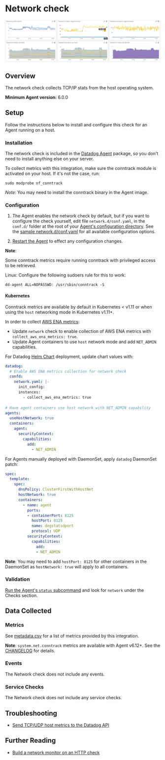 # Network check

![Network Dashboard][1]

## Overview

The network check collects TCP/IP stats from the host operating system.

**Minimum Agent version:** 6.0.0

## Setup

Follow the instructions below to install and configure this check for an Agent running on a host.

### Installation

The network check is included in the [Datadog Agent][2] package, so you don't need to install anything else on your server.

To collect metrics with this integration, make sure the conntrack module is activated on your host. If it's not the case, run:

```shell
sudo modprobe nf_conntrack
```

*Note*: You may need to install the conntrack binary in the Agent image.

### Configuration

1. The Agent enables the network check by default, but if you want to configure the check yourself, edit file `network.d/conf.yaml`, in the `conf.d/` folder at the root of your [Agent's configuration directory][3]. See the [sample network.d/conf.yaml][4] for all available configuration options.

2. [Restart the Agent][5] to effect any configuration changes.

**Note**:

Some conntrack metrics require running conntrack with privileged access to be retrieved.

Linux: Configure the following sudoers rule for this to work:

```shell
dd-agent ALL=NOPASSWD: /usr/sbin/conntrack -S
```

#### Kubernetes  

Conntrack metrics are available by default in Kubernetes < v1.11 or when using the `host` networking mode in Kubernetes v1.11+.  

In order to collect [AWS ENA metrics][12]:

- Update `network` check to enable collection of AWS ENA metrics with `collect_aws_ena_metrics: true`.
- Update Agent containers to use `host` network mode and add `NET_ADMIN` capabilities. 

For Datadog [Helm Chart][11] deployment, update chart values with:

```yaml
datadog:
  # Enable AWS ENA metrics collection for network check
  confd:
    network.yaml: |-
      init_config:
      instances:
        - collect_aws_ena_metrics: true

# Have agent containers use host network with NET_ADMIN capability
agents:
  useHostNetwork: true
  containers:
    agent:
      securityContext:
        capabilities:
          add:
            - NET_ADMIN

```

For Agents manually deployed with DaemonSet, apply `datadog` DaemonSet patch:

```yaml
spec:
  template:
    spec:
      dnsPolicy: ClusterFirstWithHostNet
      hostNetwork: true
      containers:
        - name: agent
          ports:
          - containerPort: 8125
            hostPort: 8125
            name: dogstatsdport
            protocol: UDP
          securityContext:
            capabilities:
              add:
              - NET_ADMIN
```

**Note**: You may need to add `hostPort: 8125` for other containers in the DaemonSet as `hostNetwork: true` will apply to all containers.

### Validation

[Run the Agent's `status` subcommand][6] and look for `network` under the Checks section.

## Data Collected

### Metrics

See [metadata.csv][7] for a list of metrics provided by this integration.

**Note**: `system.net.conntrack` metrics are available with Agent v6.12+. See the [CHANGELOG][8] for details.

### Events

The Network check does not include any events.

### Service Checks

The Network check does not include any service checks.

## Troubleshooting

- [Send TCP/UDP host metrics to the Datadog API][9]

## Further Reading

- [Build a network monitor on an HTTP check][10]

[1]: https://raw.githubusercontent.com/DataDog/integrations-core/master/network/images/netdashboard.png
[2]: /account/settings/agent/latest
[3]: https://docs.datadoghq.com/agent/guide/agent-configuration-files/#agent-configuration-directory
[4]: https://github.com/DataDog/integrations-core/blob/master/network/datadog_checks/network/data/conf.yaml.default
[5]: https://docs.datadoghq.com/agent/guide/agent-commands/#start-stop-and-restart-the-agent
[6]: https://docs.datadoghq.com/agent/guide/agent-commands/#agent-status-and-information
[7]: https://github.com/DataDog/integrations-core/blob/master/network/metadata.csv
[8]: https://github.com/DataDog/integrations-core/blob/master/network/CHANGELOG.md#1110--2019-05-14
[9]: https://docs.datadoghq.com/integrations/guide/send-tcp-udp-host-metrics-to-the-datadog-api/
[10]: https://docs.datadoghq.com/monitors/monitor_types/network/
[11]: https://docs.datadoghq.com/containers/kubernetes/installation/?tab=helm#installation
[12]: https://docs.aws.amazon.com/AWSEC2/latest/UserGuide/monitoring-network-performance-ena.html
